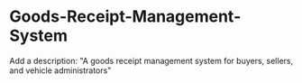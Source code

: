 # Goods-Receipt-Management-System
Add a description: "A goods receipt management system for buyers, sellers, and vehicle administrators"
